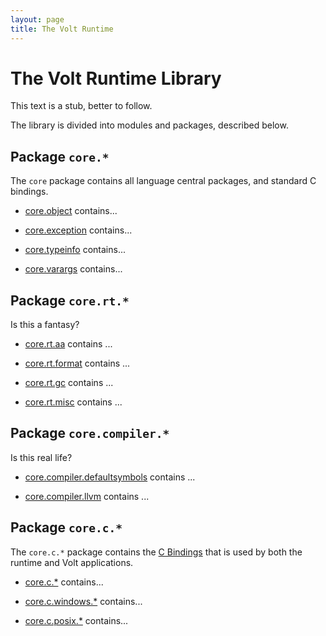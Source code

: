 ```yaml
---
layout: page
title: The Volt Runtime
---
```


<h1>The Volt Runtime Library</h1>
<p>This text is a stub, better to follow.</p>
<p>The library is divided into modules and packages, described below.</p>

<h2>Package <code>core.*</code></h2>
<p>The <code>core</code> package contains all language central packages, and standard C bindings.</p>
<ul>
	<li><p><a href='{{ "core.object" | vdoc_find_url }}'>core.object</a> contains...</p></li>
	<li><p><a href='{{ "core.exception" | vdoc_find_url }}'>core.exception</a> contains...</p></li>
	<li><p><a href='{{ "core.typeinfo" | vdoc_find_url }}'>core.typeinfo</a> contains...</p></li>
	<li><p><a href='{{ "core.varargs" | vdoc_find_url }}'>core.varargs</a> contains...</p></li>
</ul>

<h2>Package <code>core.rt.*</code></h2>
<p>Is this a fantasy?</p>
<ul>
	<li><p><a href='{{ "core.rt.aa" | vdoc_find_url }}'>core.rt.aa</a> contains ...</p></li>
	<li><p><a href='{{ "core.rt.format" | vdoc_find_url }}'>core.rt.format</a> contains ...</p></li>
	<li><p><a href='{{ "core.rt.gc" | vdoc_find_url }}'>core.rt.gc</a> contains ...</p></li>
	<li><p><a href='{{ "core.rt.misc" | vdoc_find_url }}'>core.rt.misc</a> contains ...</p></li>
</ul>

<h2>Package <code>core.compiler.*</code></h2>
<p>Is this real life?</p>
<ul>
	<li><p><a href='{{ "core.compiler.defaultsymbols" | vdoc_find_url }}'>core.compiler.defaultsymbols</a> contains ...</p></li>
	<li><p><a href='{{ "core.compiler.llvm" | vdoc_find_url }}'>core.compiler.llvm</a> contains ...</p></li>
</ul>

<h2>Package <code>core.c.*</code></h2>
<p>The <code>core.c.*</code> package contains the <a href='{{ "cbind" | vdoc_find_url }}'>C Bindings</a> that is used by both the runtime and Volt applications.</p>
<ul>
	<li><p><a href='{{ "stdcbind" | vdoc_find_url }}'>core.c.*</a> contains...</p></li>
	<li><p><a href='{{ "winbind" | vdoc_find_url }}'>core.c.windows.*</a> contains...</p></li>
	<li><p><a href='{{ "posixbind" | vdoc_find_url }}'>core.c.posix.*</a> contains...</p></li>
</ul>
